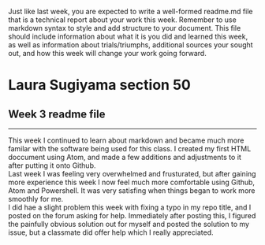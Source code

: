 Just like last week, you are expected to write a well-formed readme.md file that is a technical report about your work this week. Remember to use markdown syntax to style and add structure to your document. This file should include information about what it is you did and learned this week, as well as information about trials/triumphs, additional sources your sought out, and how this week will change your work going forward.
<h1> Laura Sugiyama section 50 </h1>
<h2>Week 3 readme file </h2>
<hr />
<p>This week I continued to learn about markdown and became much more familar with the software being used for this class.  I created my first HTML doccument using Atom, and made a few additions and adjustments to it after putting it onto Github.</br>
Last week I was feeling very overwhelmed and frusturated, but after gaining more experience this week I now feel much more comfortable using Github, Atom and Powershell. It was very satisfing when things began to work more smoothly for me.</br>
I did hae a slight problem this week with fixing a typo in my repo title, and I posted on the forum asking for help.  Immediately after posting this, I figured the painfully obvious solution out for myself and posted the solution to my issue, but a classmate did offer help which I really appreciated. </p>
